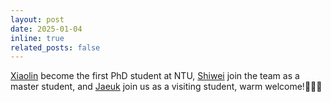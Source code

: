 ```yaml
---
layout: post
date: 2025-01-04
inline: true
related_posts: false
---
```


[Xiaolin](https://wenxiaolin.com/) become the first PhD student at NTU, [Shiwei](https://csw0109.github.io/) join the team as a master student, and [Jaeuk](https://vida-lab.org/team/) join us as a visiting student, warm welcome!👏👏👏